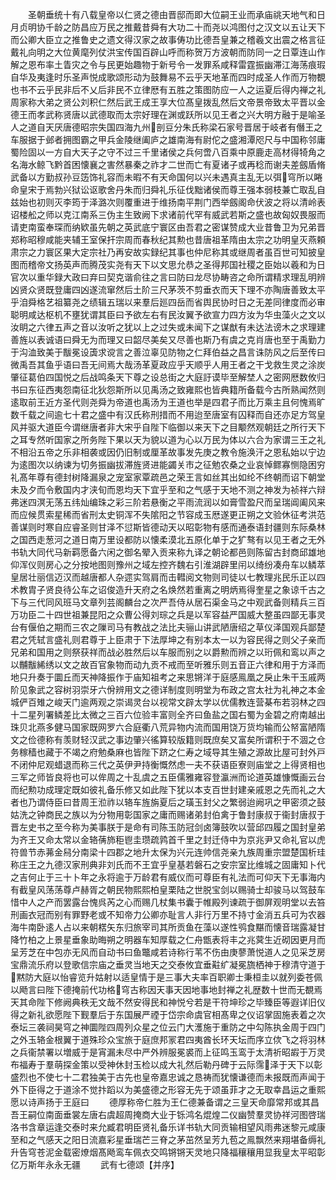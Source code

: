 <!-- { "loadSidebar": true } -->
　　圣朝垂统十有八载皇帝以仁贤之德由晋邸而即大位嗣王业而承庙祧天地气和日月贞明协千龄之防昌应万民之推戴昔舜有大功二十而尧以鸿图付之汉文以五让天下而公卿大臣立之推鲁史之遗文得汉家之故事俦功比德吾皇兼之稽羲文出震之格言征戴礼向明之大位黄麾列仗洪宝传国百辟山呼而称贺万方波朝而防同一之日覃连山作解之恩布率土眚灾之令与民更始趣物于新号令一发罪系咸释雷霆振幽滞江海荡痕瑕自华及夷逢时乐圣声悦成歌颂形动为鼓舞易不云乎天地革而四时成圣人作而万物覩也书不云乎民非后不乂后非民不立律厯有五胜之策图防应一人之运夏后得内禅之礼周家称大弟之贤公刘积仁然后武王成王享大位髙皇拨乱然后文帝景帝致太平晋以金德王而孝武称贤唐以武德取而太宗好理在渊或跃所以见王者之兴大明方融于是喻圣人之道自天厌唐德昭宗失国四海九州剖豆分朱氏称梁石家号晋居于岐者有僭王之车服据于邺者拥图霸之甲兵金陵继阖庐之雄南海有尉佗之盛湘潭咫尺与中国称邻庸蜀险固以一方自大天子之守不过三千里诸侯之兵何啻八百乘中原鹿走高材得犄角之名海水鲸飞黔首困懐襄之害然暴秦之祚才二世而亡有夏诸子或再稔而谢夫差劔盾脩武备以方勤叔孙豆笾饰礼容而未暇不有天命国何以兴未遇真主乱无以弭穹所以睠命皇宋于焉勃兴狱讼讴歌舍丹朱而归舜礼乐征伐黜诸侯而尊王强本弱枝兼亡取乱自兹始也初则灭李筠于泽潞次则覆重进于维扬南平荆门西举劔阁命伏波之将以清岭表诏楼舩之师以克江南系三伪主生致阙下求诸前代罕有威武若斯之盛也故匈奴畏服而请吏南蛮奉琛而纳欵虽先朝之英武底宁寰区由吾君之密谋赞成大业昔鲁卫为兄弟晋郑称昭穆咸能夹辅王室保扞宗周而春秋纪其勲也昔唐祖革隋由太宗之功明皇灭燕頼肃宗之力寰区果大定宗社乃再安故实録纪其事也仲尼称其或继周者虽百世可知披皇图而稽帝文扬英声而腾茂实尧有天下以文思允恭之圣得邦国社稷之臣始以羲和为日官次以重华録大政曰弃曰契克谐俞往之言曰防曰龙尽协畴咨之命所谓精求理乱明辨凶贤众贤既登庸四凶遂流窜然后土阶三尺茅茨不剪垂衣而天下理不亦陶唐善致太平乎洎舜格艺祖纂尧之绩辑五瑞以来羣后廵四岳而省舆民协时日之无差同律度而必审聪明咸达枢机不壅犹谓其臣曰予欲左右有民汝翼予欲宣力四方汝为华虫藻火之文以汝眀之六律五声之音以汝听之犹以上之过失或未闻下之谋猷有未达法谤木之求理建善旌以表诚语曰舜无为而理又曰韶尽美矣又尽善也斯乃有虞之克肖唐也至于禹勤力于沟洫致美于黻冕设簴求谠言之善泣辜见防物之仁拜伯益之昌言诛防风之后至传曰微禹吾其鱼乎语曰吾无间焉大哉汤革夏政应乎天顺乎人用王者之干戈救生灵之涂炭肇征葛伯四国悦之后战鸣条天下尊之设总街之大庭訏谟毕至解埜人之密网厯数攸归书曰东征西夷怨南征北狄怨斯所以见禹汤之致雍熙也皆典籍所备载今古所熟闻然则逺取前王近方圣代则尧舜为帝道也禹汤为王道也举是四君子而比万乘主且何愧焉旷数千载之间逾七十君之盛中有汉氏称刑措而不用迨至唐室有囚释而自还亦足方驾皇风并驱大道臣今谓继唐者非大宋乎自陛下临御以来天下之目颙然观朝廷之所行天下之耳专然听国家之所务陛下果以天为貌以道为心以万民为体以六合为家谓三王之礼不相沿五帝之乐非相袭或因仍旧制或厘革故事发先庚之教令施涣汗之恩私始以宁边为逺图次以纳谏为切务振幽拔滞旌贤进能蠲关市之征勉农桑之业哀悼鳏寡恻隐困穷礼髙年尊有德封树降漏泉之宠室家覃疏邑之荣王言如丝其出如纶不终朝而诏下朝堂未及夕而令敷国内才浃旬而恩均天下宜乎至和之气感于天地不测之神发为祯祥六辩弗迷四溟无荡五纬灿编珠之彩三阶若悬衡之平雨流润以如膏雪盈尺而呈瑞阊阖风来而应候贯索星稀而省刑太史铜浑不失隂阳之节容成玉厯遂更正朔之文验休征考洪范善谋则时寒自应睿圣则甘泽不愆斯皆德动天以昭彰物有感而通泰语封疆则东际桑林之国西走葱河之道日南万里设都防以懐柔漠北五原化单于之犷骜有以见王者之无外书轨大同代马新羁愿备六闲之御名翚入贡来称九译之朝论都邑则陈留古封商邱雄地仰浑仪则房心之分按地图则豫州之域左控齐魏右引淮湖辟里闬以绮纷凑舟车以鳞萃皇居壮丽信迈汉而越唐都人杂遝实驾肩而击轊阅文物则司徒以七教理兆民乐正以四术教胄子贤良待公车之诏俊造升天府之名焕然若重离之明炳焉得奎星之象谅千古之下与三代同风班马文章列芸阁麟台之次严吾侍从居石渠金马之中观武备则精兵三百万功臣二十四世祖兼昆阳之众曹公得刘琮之兵是以军容益严国威大整虽四鄙无事灵台有偃伯之期而三农之隟司马有教战之法比夫骊山讲武陋唐绍之草仪泽国观兵鄙楚君之凭轼言盛礼则君尊于上臣肃于下法厚坤之有别本太一以为容民得之则父子亲而兄弟和国用之则祭获祥而战必胜然后以车服而别之以爵勲而辨之以珩佩和鸾以声之以黼黻絺绣以文之故百官象物而动九贡不戒而至听雅乐则五音正六律和用于方泽而地只升奏于圜丘而天神降振作于庙知祖考之来思锵洋于庭感鳯凰之戾止朱干玉戚两阶见象武之容树羽崇牙六佾辨用文之德详制度则明堂为布政之宫太社为礼神之本金城俨百雉之峻天门逾两观之崇谒灵台以视常文辟太学以优儒教连营棊布若羽林之四十二星列署鳞差比太微之三百六位验丰富则全齐曰鱼盐之国右蜀为金碧之府南越出珠贝北燕多健马国家既网罗六合庭衢八荒异物内流而国用饶万货均输而公帑富陋隋文之俭德称有羡财轻汉武之事边肇兴徭算较版籍则既庶矣又富矣所谓积于不涸之仓务稼穑也藏于不竭之府勉桑麻也皆陛下跻之仁寿之域导其生殖之源故比屋可封外戸不闭仲尼观蜡退而称三代之英伊尹持衡慨然虑一夫不获语臣寮则庙堂之上得贤相也三军之师皆良将也可以侔周之十乱虞之五臣儒雅雍容登瀛洲而论道英雄慷慨画云台而纪勲功成理定既如彼礼备乐修又如此陛下犹以本支百世封建亲戚恩之先而礼之大者也乃谓侍臣曰昔周王涖祚以辂车旌旃夏后之璜玉封父之繁弱迨阙巩之甲密须之鼓姑洗之钟商民之族以为分物用彰国家之庸而赐诸弟封伯禽于鲁封康叔于衞封唐叔于晋左史书之至今称为美事朕于是命有司陈玉防冠剑卤簿鼓吹以营邱四履之国封皇弟为齐王又命太常以金辂蒨斾秬鬯圭瓒疏鹑首千里之封迁侍中为京兆尹又命礼官以虎符兽节赤茀金舄分南梁十四郡之地升太保为兴元连帅信尧亲九族周重宗盟楚国析珪称庄王之九德汉家刑典非刘氏而不王宜乎皇基若磐石之安宗室比维城之固庸知卜代之吉何止于三十卜年之永将逾于万龄君有威仪而可尊臣有礼法而可仰天下无事海内有截皇风荡荡尊卢赫胥之朝民物熙熙柏皇栗陆之世脱宝剑以赐骑士却骏马以驾鼓车惜中人之产而罢露台愧呉芮之心而赐几杖集书囊于帷殿列谏疏于御屏观明堂以去笞刑画衣冠而别有罪野老或不知帝力公卿亦耻言人非行万里不持寸金消五兵可为农器海牛南卧逺人占以来朝楛矢东归旅宰司其所贡鱼在藻以遂性鸮食黮而懐音瑞露凝甘降竹柏之上景星垂象助晦朔之明器车知厚载之仁舟甑表将丰之兆蓂生近砌因更月而呈芳芝在中包亦无风而自动书曰鱼鼈咸若诗称行苇不伤由庚蓼萧悦道人之见采芝房宝鼎流乐府以登歌信宗庙之垂灵当地天之交泰攸宜垂黈纩凝冕旒栖神于穆清守道于黙防大庭以怡睿览升姑射以适皇情于是三事大夫率百职卿士秉桓圭以就列委苍佩以飏言曰陛下德掩前代功格穹古称因天事天因地事地封禅之礼歴数十世而无覩焉天其命陛下修阙典秩无文哉不然安得民和神悦兮若是干符坤珍之毕臻臣等遐详旧仪得之新礼欲愿陛下觐羣后于东国展严禋于岱宗命虞官相髙卑之仪诏掌固施表着之次泰坛三袭祠昊穹之神圜陛四周列众星之位云门大濩施于重防之中勾陈执金周于四门之外玉辂金根翼于道殊珍众宝旅于庭庶邦冡君四夷酋长环天坛而序立佽飞之将羽林之兵衞禁署以増威于是宵漏未尽中严外辨服冕裘而上征鸣玉鸾于太清祈昭嘏于万灵布福寿于羣萌探金策以受神休封玉检以成大礼然后勒丹碑于云际霈泽于天下以彰盛烈也不使七十二君独美于古先也皇帝嘉忠诚之恳祷而犹懐谦德而未报既而声闻于外下臣得之于道涂不觉抃蹈以为美盛德之形容无先于颂虽菲才之无取幸昌运之重熙愿以诗声扬于王庭曰
　　德厚称帝仁胜为王仁德兼备谓之三皇天命靡常邦或其昌吾王嗣位南面垂裳左唐右虞超周掩商大业于铄鸿名焜煌二仪幽赞羣灵协祥河图啓瑞洛书含章运逢交泰时来允臧君明臣贤礼备乐详书轨大同贡输相望风雨弗迷黎元咸康至和之气感天之阳日流嘉彩星垂瑞芒三脊之茅茁然呈芳九苞之鳯飘然来翔堪备缛礼升告穹苍泥金载密燎烟髙飏鸾车佩衣交鸣锵锵天灵地只降福穰穰用显我皇太平昭彰亿万斯年永永无疆
　　武有七德颂【并序】
